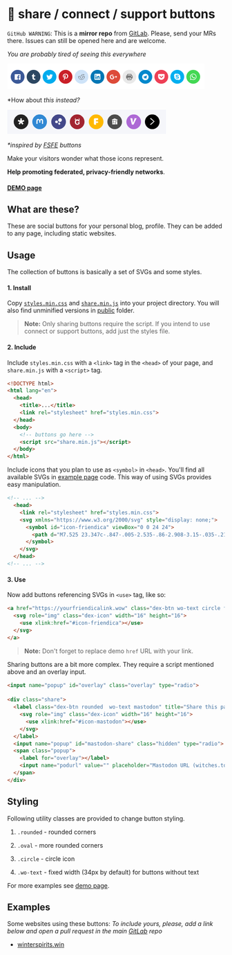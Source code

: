 
# :penguin: share / connect / support buttons

`GitHub WARNING`: This is a __mirror repo__ from [GitLab](https://gitlab.com/distributopia/share-connect-support). Please, send your MRs there. Issues can still be opened here and are welcome.

*You are probably tired of seeing this everywhere*

![preview screen](uncool.png?raw=true)

*How about *this instead?*

![preview screen](cool.png?raw=true)

_*inspired by [FSFE](https://fsfe.org/contribute/contribute.en.html) buttons_

Make your visitors wonder what those icons represent.

__Help promoting federated, privacy-friendly networks__.

#### [DEMO page](https://distributopia.gitlab.io/share-connect-support)

## What are these?

These are social buttons for your personal blog, profile. They can be added to any page, including static websites.

## Usage
The collection of buttons is basically a set of SVGs and some styles.

#### 1. Install

Copy [`styles.min.css`](/public/styles.min.css) and [`share.min.js`](/public/share.min.js) into your project directory. You will also find unminified versions in [public](/public) folder.

> **Note:** Only sharing buttons require the script. If you intend to use connect or support buttons, add just the styles file.

#### 2. Include

Include `styles.min.css` with a `<link>` tag in the `<head>` of your page, and `share.min.js` with a `<script>` tag.

```html
<!DOCTYPE html>
<html lang="en">
  <head>
    <title>...</title>
    <link rel="stylesheet" href="styles.min.css">
  </head>
  <body>
    <!-- buttons go here -->
    <script src="share.min.js"></script>
  </body>
</html>
```

Include icons that you plan to use as `<symbol>` in `<head>`. You'll find all available SVGs in [example page](/public/index.html) code. This way of using SVGs provides easy manipulation.

```html
<!-- ... -->
  <head>
    <link rel="stylesheet" href="styles.min.css">
    <svg xmlns="https://www.w3.org/2000/svg" style="display: none;">
      <symbol id="icon-friendica" viewBox="0 0 24 24">
        <path d="M7.525 23.347c-.847-.005-2.535-.86-2.908-3.15-.035-.216 0-15.89 0-15.89S5.2 1.086 8.01.65h11.433v6.37h-7.267v5.087h7.267v4.796h-7.267v6.445s-4.65-.002-4.65 0z"/>
      </symbol>
    </svg>
  </head>
<!-- ... -->
```

#### 3. Use

Now add buttons referencing SVGs in `<use>` tag, like so:

```html
<a href="https://yourfriendicalink.wow" class="dex-btn wo-text circle friendica" title="Connect on Friendica" target="_blank" rel="external noopener">
  <svg role="img" class="dex-icon" width="16" height="16">
    <use xlink:href="#icon-friendica"></use>
  </svg>
</a>
```
> **Note:** Don't forget to replace demo `href` URL with your link.

Sharing buttons are a bit more complex. They require a script mentioned above and an overlay input.

```html
<input name="popup" id="overlay" class="overlay" type="radio">

<div class="share">
  <label class="dex-btn rounded  wo-text mastodon" title="Share this page on Mastodon" for="mastodon-share">
    <svg role="img" class="dex-icon" width="16" height="16">
      <use xlink:href="#icon-mastodon"></use>
    </svg>
  </label>
  <input name="popup" id="mastodon-share" class="hidden" type="radio">
  <span class="popup">
    <label for="overlay"></label>
    <input name="podurl" value="" placeholder="Mastodon URL (witches.town)" type="text"><button class="share-btn" type="submit"  value="mastodon">OK</button>
  </span>
</div>
```

## Styling

Following utility classes are provided to change button styling.

1. `.rounded` - rounded corners

2. `.oval` - more rounded corners

3. `.circle` - circle icon

4. `.wo-text` - fixed width (34px by default) for buttons without text

For more examples see [demo page](/public/index.html).

## Examples
Some websites using these buttons:
*To include yours, please, add a link below and open a pull request in the main [GitLab](https://gitlab.com/distributopia/share-connect-support) repo*

- [winterspirits.win](https://winterspirits.win)
